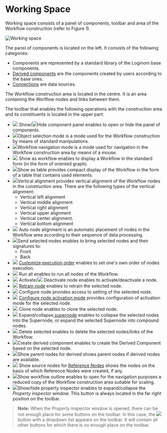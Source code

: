 # Working Space
Working space consists of a panel of components, toolbar and area of the Workflow construction (refer to Figure 1).

![Working space](./workspace.png)

The panel of components is located on the left. It consists of the following categories:

* Components are represented by a standard library of the Loginom base components.
* [Derived components](../scenario/derived-component.md) are the components created by users according to the base ones.
* [Connections](../integration/connections/README.md) are data sources.

The Workflow construction area is located in the centre. It is an area containing the Worlflow nodes and links between them.

The toolbar that enables the following operations with the construction area and its constituents is located in the upper part:
* ![](../images/icons/toolbar-controls/arrow-rr_default.svg) Show/![](../images/icons/toolbar-controls/arrow-ll_default.svg)Hide component panel enables to open or hide the panel of components.
* ![](../images/icons/toolbar-controls/cursor_default.svg)Object selection mode is a mode used for the Workflow construction by means of standard manipulations.
* ![](../images/icons/toolbar-controls/hand_default.svg)Workflow navigation mode is a mode used for navigation in the Workflow construction area by means of a mouse.
* ![](../images/icons/toolbar-controls/workflow_default.svg) Show as workflow enables to display a Workflow in the standard form (in the form of oriented graph).
* ![](../images/icons/toolbar-controls/table_default.svg)Show as table provides compact display of the Workflow in the form of a table that contains used elements.
* ![](../images/icons/toolbar-controls/v-align-left_default.svg)Vertical alignment provides vertical alignment of the Workflow nodes in the construction area. There are the following types of the vertical alignment:
   * Vertical left alignment
   * Vertical middle alignment
   * Vertical right alignment
   * Vertical upper alignment
   * Vertical center alignment.
   * Vertical bottom alignment
* ![](../images/icons/toolbar-controls/layout_default.svg) Auto node alignment is an automatic placement of nodes in the Workflow area according to their sequence of data processing.
* ![](../images/icons/toolbar-controls/move-front_default.svg)Send selected nodes enables to bring selected nodes and their signatures to:
   * Front
   * Back
* ![](../images/icons/toolbar-controls/order_default.svg) [Customize execution order](../scenario/run-order.md) enables to set one's own order of nodes execution.
* ![](../images/icons/toolbar-controls/run-all_default.svg) Run all enables to run all nodes of the Workflow.
* ![](../images/icons/toolbar-controls/run-current_default.svg) Activate/![](../images/icons/toolbar-controls/stop_default.svg) Deactivate node enables to activate/deactivate a node.
* ![](../images/icons/toolbar-controls/retrain_default.svg) [Retrain node](../scenario/training-processors.md) enables to retrain the selected node.
* ![](../images/icons/toolbar-controls/setup_default.svg) Configure node provides access to setting of the selected node.
* ![](../images/icons/toolbar-controls/batch-mode_default.svg) [Configure node activation mode](../scenario/setting-batch-processing-mode.md) provides configuration of activation mode for the selected node.
* ![](../images/icons/toolbar-controls/clone_default.svg) Clone node enables to clone the selected node.
* ![](../images/icons/toolbar-controls/compose-generic-model_default.svg) Expand/collapse[ supernode](../processors/control/submodel.md) enables to collapse the selected nodes into the Supernode, or expand the selected Supernode into compound nodes.
* ![](../images/icons/toolbar-controls/delete_default.svg) Delete selected enables to delete the selected nodes/links of the Workflow.
* ![](../images/icons/toolbar-controls/derive-node_default.svg)Create derived component enables to create the Derived Component based on the selected node.
* ![](../images/icons/toolbar-controls/show-derived-nodes_default.svg)Show parent nodes for derived shows parent nodes if derived nodes are available.
* ![](../images/icons/toolbar-controls/show-reference-links_default.svg) Show source nodes for [Reference Nodes](../processors/control/unit-link.md) shows the nodes on the basis of which Reference Nodes were created, if any.
* ![](../images/icons/toolbar-controls/preview_default.svg)Show workflow outline enables to open for the navigation purposes a reduced copy of the Workflow construction area suitable for scaling.
* ![](../images/icons/toolbar-controls/info_default.svg)Show/hide property inspector enables to expand/collapse the *Property inspector* window. This button is always located in the far right position on the toolbar.

> **Note:** When the *Property inspector* window is opened, there can be not enough place for some buttons on the toolbar. In this case, the ![](../images/icons/toolbar-controls/system-panel-more_default.svg) button with a dropdown list appears on the toolbar. It will contain all other buttons for which there is no enough place on the toolbar.